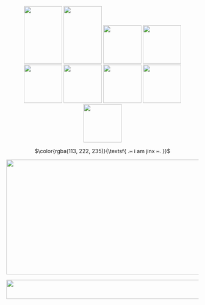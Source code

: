 
 
<p align=center> 
  <img width="100" height="150" src="https://64.media.tumblr.com/dc71356e008b1ddb0180b6c22506bd00/5bde89fb1ffcd1fc-bf/s100x200/b8a859d9402e4105dd8d0f553be7b65579328a16.png"> <img width="100" height="150" src="https://64.media.tumblr.com/3dda831d4c4f65fadf8f114f20efa642/e636630bc62b557b-b0/s100x200/28c0983d422efd1be1f2360dd8a206cddc59c288.gifv"> <img width="100" height"150" src="https://64.media.tumblr.com/9928367a23cf5049f14c7a7a618e207c/b2e472a8bd91bb61-47/s100x200/22c6f46be59dacb45196b7c81a448db7c11781c3.png"> <img width="100" height"150" src="https://64.media.tumblr.com/7fa569e4372827c04a1ac072fe4ae263/b2e472a8bd91bb61-f4/s100x200/690f90e82f297dfb5bdb552c27c2404cf43b0239.gif"> <img width="100" height"150" src="https://64.media.tumblr.com/5800a0ce47f45735d9b9ac53a01aac99/291b57fc1bf1e0d5-a1/s100x200/7c5b4647ce5bfbb517a519f8903c1ccabd842250.png"> <img width="100" height"150" src="https://64.media.tumblr.com/d794ad793271fcfa0d7233da1211dc09/64104f05e58e5ee5-26/s100x200/109b4022d5083afbd6d05207561ee4f1d10d6412.png"> <img width="100" height"150" src="https://64.media.tumblr.com/9bb6ad2b41b2ca8bd4083caaa9afda74/64104f05e58e5ee5-51/s100x200/a90e64d1c50e5b5f44cec0c9709e5de9b7007674.gif"> <img width="100" height"150" src="https://64.media.tumblr.com/379ad0c41c556a71df39e9db759156ba/64104f05e58e5ee5-2b/s100x200/1363e1f5111f83ae4b3717a69cc98f7b130e81b1.gif"> <img width="100" height"150" src="https://64.media.tumblr.com/d47772572ce941132d3772dd242ede63/64104f05e58e5ee5-0a/s100x200/668148107a94a76d2c8b9c588b6d41541aa9fd7e.gif">
</p>


<p align=center>
$\color{rgba(113, 222, 235)}{\textsf{ .⑅ i am jinx ⑅. }}$<br/>
 
<p align=center>
  <img width="1000" height="300" src="https://i.pinimg.com/originals/fe/12/60/fe12601a5a0baad496aa06a9625410cf.gif">
</p>







<p align=center>
 <img width="1000" height="50" src="https://adriansblinkiecollection.neocities.org/dividers/sparkles6.gif">
